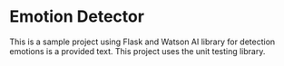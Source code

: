 # Emotion Detector
This is a sample project using Flask and Watson AI library for detection emotions is a provided text.
This project uses the unit testing library.
